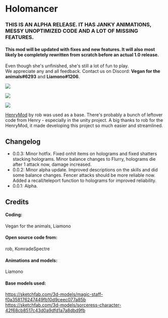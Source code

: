 # Holomancer
### **THIS IS AN ALPHA RELEASE. IT HAS JANKY ANIMATIONS, MESSY UNOPTIMIZED CODE AND A LOT OF MISSING FEATURES.**
#### This mod will be updated with fixes and new features. It will also most likely be completely rewritten from scratch before an actual 1.0 release.
Even though she's unfinished, she's still a lot of fun to play.  
We appreciate any and all feedback. Contact us on Discord: **Vegan for the animals#6293** and **Liamono#1206**.

[![](https://cdn.discordapp.com/attachments/835219836585377812/839981261984366602/Screenshot_159.png)]()

[![](https://cdn.discordapp.com/attachments/835219836585377812/839981267915505724/Screenshot_160.png)]()

[![](https://cdn.discordapp.com/attachments/835219836585377812/839981271614619668/Screenshot_161.png)]()

[HenryMod](https://github.com/ArcPh1r3/HenryTutorial) by rob was used as a base. There's probably a bunch of leftover code from Henry - especially in the unity project. A big thanks to rob for the HenryMod, it made developing this project so much easier and streamlined.

## Changelog
- 0.0.3: Minor hotfix. Fixed onhit items on holograms and fixed shatters stacking holograms. Minor balance changes to Flurry, holograms die after 1 attack now, damage increased.
- 0.0.2: Minor alpha update. Improved descriptions on the skills and did some balance changes. Fencer attacks should be more reliable now. Added a recall/teleport function to holograms for improved reliability. 
- 0.0.1: Alpha.

## Credits  
#### Coding:
Vegan for the animals, Liamono
#### Open source code from:
rob, KomradeSpectre
#### Animations and models:
Liamono
#### Base models used:
https://sketchfab.com/3d-models/magic-staff-f0a358176247449fb10d9ceec077a85b  
https://sketchfab.com/3d-models/sorceress-character-42f68cb8517c43d0a9dfd1a7a8dbd9fb

